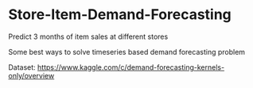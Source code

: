 # Store-Item-Demand-Forecasting
Predict 3 months of item sales at different stores

Some best ways to solve timeseries based demand forecasting problem

Dataset: https://www.kaggle.com/c/demand-forecasting-kernels-only/overview
